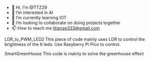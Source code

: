 - 👋 Hi, I’m @TTZ29
- 👀 I’m interested in AI
- 🌱 I’m currently learning IOT
- 💞️ I’m looking to collaborate on doing projects together
- 📫 How to reach me litianze333@gmail.com

<!---
TTZ29/TTZ29 is a ✨ special ✨ repository because its `README.md` (this file) appears on your GitHub profile.
You can click the Preview link to take a look at your changes.
--->

LDR_to_PWM_LED2
This piece of code mainly uses LDR to control the brightness of the 6 leds. Use Rasyberry
Pi Pico to control.

SmartGreenHouse
This code is mainly to solve the greenhouse effect
